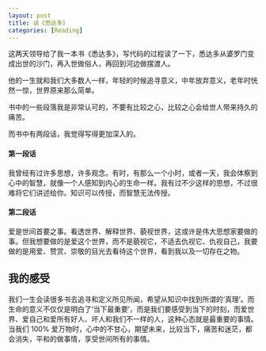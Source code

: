 ```yaml
---
layout: post
title: 读《悉达多》
categories: [Reading]
---
```


这两天领导给了我一本书《悉达多》，写代码的过程读了一下，悉达多从婆罗门变成出世的沙门，再入世做俗人，再回到河边做摆渡人。

他的一生就和我们大多数人一样，年轻的时候追寻意义，中年放弃意义，老年时恍然一惊，世界原来那么简单。

书中的一些段落我是非常认可的，不要有比较之心，比较之心会给世人带来持久的痛苦。

而书中有两段话，我觉得写得更加深入的。

#### 第一段话
我曾经有过许多思想，许多观念。有时，有那么一个小时，或者一天，我会体察到心中的智慧，就像一个人感知到内心的生命一样。我有过不少这样的思想，不过很难将它们讲述给你。知识可以传授，而智慧无法传授。

#### 第二段话
爱是世间首要之事。看透世界、解释世界、藐视世界，这或许是伟大思想家要做的事。但我想要做的是爱这个世界，而不是藐视它，不适去仇视它、仇视自己，我要做的是用爱、赞赏、崇敬的目光去看待这个世界，看到我以及一切存在之物。

## 我的感受
我们一生会读很多书去追寻和定义所见所闻，希望从知识中找到所谓的‘真理’。而生命的意义不仅仅是明白了‘当下最重要’，而是我们要感受到当下的时刻，而爱世界、爱自己和爱所有好人、坏人和我们不一样的人，这种心态就是最重要的事情。当我们 100% 爱万物时，心中的不甘心，期望未来，比较当下，痛苦和迷茫，都会消失，平和的做事情，享受世间所有的事情。

